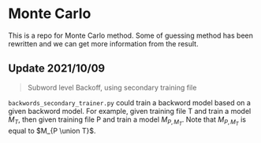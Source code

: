 # Monte Carlo

This is a repo for Monte Carlo method.
Some of guessing method has been rewritten and we can get more information
from the result.


## Update 2021/10/09 

> Subword level Backoff, using secondary training file

`backwords_secondary_trainer.py` could train a backword model based on a given backword model.
For example, given training file T and train a model $M_{T}$, 
then given training file P and train a model $M_{P,M_T}$.
Note that $M_{P,M_T}$ is equal to $M_{P \union T}$.
